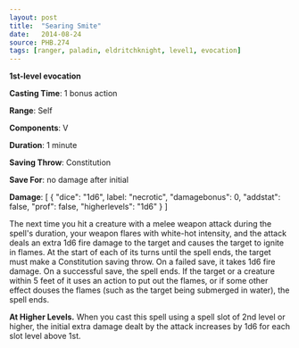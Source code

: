 ```yaml
---
layout: post
title:  "Searing Smite"
date:   2014-08-24
source: PHB.274
tags: [ranger, paladin, eldritchknight, level1, evocation]
---
```


**1st-level evocation**

**Casting Time**: 1 bonus action

**Range**: Self

**Components**: V

**Duration**: 1 minute

**Saving Throw**: Constitution

**Save For**: no damage after initial

**Damage**: [ { "dice": "1d6", label: "necrotic", "damagebonus": 0, "addstat": false, "prof": false, "higherlevels": "1d6" } ]

The next time you hit a creature with a melee weapon attack during the spell's duration, your weapon flares with white-hot intensity, and the attack deals an extra 1d6 fire damage to the target and causes the target to ignite in flames. At the start of each of its turns until the spell ends, the target must make a Constitution saving throw. On a failed save, it takes 1d6 fire damage. On a successful save, the spell ends. If the target or a creature within 5 feet of it uses an action to put out the flames, or if some other effect douses the flames (such as the target being submerged in water), the spell ends.

**At Higher Levels.** When you cast this spell using a spell slot of 2nd level or higher, the initial extra damage dealt by the attack increases by 1d6 for each slot level above 1st.